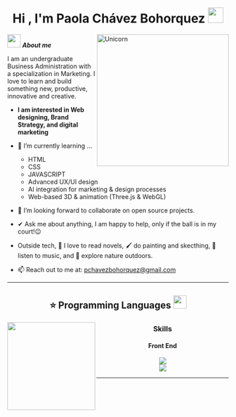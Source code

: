 <h1 align="center">Hi , I'm Paola Chávez Bohorquez <img src="https://media.giphy.com/media/hvRJCLFzcasrR4ia7z/giphy.gif" width="35"></h1>

<img align="right" width=300px alt="Unicorn" src="https://c.tenor.com/GN73MKBawZYAAAAi/busy-cute.gif" />

<img src="https://media.giphy.com/media/ObNTw8Uzwy6KQ/giphy.gif" width="30px">&nbsp;***About me***

I am an undergraduate Business Administration with a specialization in Marketing. I love to learn and build something new, productive, innovative and creative.
* **I am interested in Web designing, Brand Strategy, and digital marketing**
- 🌱 I’m currently learning ...
  
  - HTML
  - CSS
  - JAVASCRIPT
  - Advanced UX/UI design  
  - AI integration for marketing & design processes  
  - Web-based 3D & animation (Three.js & WebGL) 
    
- 👯 I’m looking forward to collaborate on open source projects.
- ✔ Ask me about anything, I am happy to help, only if the ball is in my court!😉<br>
- Outside tech, 📖 I love to read novels, 🖌️ do painting and skecthing, 🎵 listen to music, and 🌴 explore nature outdoors.
- 📫 Reach out to me at: <a href="pchavezbohorquez@gmail.com">pchavezbohorquez@gmail.com</a>

<hr/>

<h2 align="center">
  ⭐ Programming Languages  <img src="https://media.giphy.com/media/ObNTw8Uzwy6KQ/giphy.gif" width="30px">
</h2>

<img align='left' src='https://media.giphy.com/media/bcKmIWkUMCjVm/giphy.gif' width='200"'>

<!-- Sección de Skills -->
<h3 align="center"> Skills</h3>

<!-- Subtítulo Front End -->
<h4 align="center"> Front End</h4>


<div align="center">
  <img src="https://skillicons.dev/icons?i=nodejs" /><br>
  <img src="https://skillicons.dev/icons?i=react,html,css,vscode,figma,git" />
</div>

<hr/>
